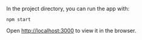 
In the project directory, you can run the app with:

`npm start`

Open [http://localhost:3000](http://localhost:3000) to view it in the browser.
